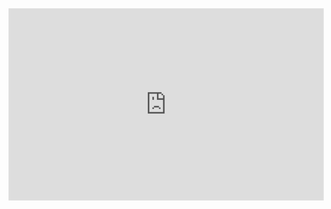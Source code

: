 <iframe src="https://clips.twitch.tv/embed?clip=FancyFineStarlingKappaPride" frameborder="0" allowfullscreen="true" height="378" width="620"></iframe>
